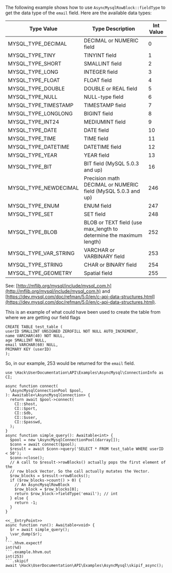 The following example shows how to use `AsyncMysqlRowBlock::fieldType` to get the data type of the `email` field. Here are the available data types:

Type Value | Type Description | Int Value
---------- | ---------------- | ---------
MYSQL_TYPE_DECIMAL | DECIMAL or NUMERIC field | 0
MYSQL_TYPE_TINY | TINYINT field | 1
MYSQL_TYPE_SHORT  |  SMALLINT field | 2
MYSQL_TYPE_LONG | INTEGER field | 3
MYSQL_TYPE_FLOAT  |  FLOAT field | 4
MYSQL_TYPE_DOUBLE | DOUBLE or REAL field | 5
MYSQL_TYPE_NULL | NULL-type field | 6
MYSQL_TYPE_TIMESTAMP |   TIMESTAMP field | 7
MYSQL_TYPE_LONGLONG | BIGINT field | 8
MYSQL_TYPE_INT24  |  MEDIUMINT field | 9
MYSQL_TYPE_DATE | DATE field | 10
MYSQL_TYPE_TIME | TIME field | 11
MYSQL_TYPE_DATETIME | DATETIME field | 12
MYSQL_TYPE_YEAR | YEAR field | 13
MYSQL_TYPE_BIT | BIT field (MySQL 5.0.3 and up) | 16
MYSQL_TYPE_NEWDECIMAL  | Precision math DECIMAL or NUMERIC field (MySQL 5.0.3 and up) | 246
MYSQL_TYPE_ENUM | ENUM field | 247
MYSQL_TYPE_SET | SET field | 248
MYSQL_TYPE_BLOB | BLOB or TEXT field (use max_length to determine the maximum length) | 252
MYSQL_TYPE_VAR_STRING  | VARCHAR or VARBINARY field | 253
MYSQL_TYPE_STRING  | CHAR or BINARY field | 254
MYSQL_TYPE_GEOMETRY | Spatial field | 255


See: [http://mflib.org/mysql/include/mysql_com.h](http://mflib.org/mysql/include/mysql_com.h) and [https://dev.mysql.com/doc/refman/5.0/en/c-api-data-structures.html](https://dev.mysql.com/doc/refman/5.0/en/c-api-data-structures.html).

This is an example of what could have been used to create the table from where we are getting our field flags

```
CREATE TABLE test_table (
userID SMALLINT UNSIGNED ZEROFILL NOT NULL AUTO_INCREMENT,
name VARCHAR(40) NOT NULL,
age SMALLINT NULL,
email VARCHAR(60) NULL,
PRIMARY KEY (userID)
);
```

So, in our example, 253 would be returned for the `email` field.

```basic-usage.php
use \Hack\UserDocumentation\API\Examples\AsyncMysql\ConnectionInfo as CI;

async function connect(
  \AsyncMysqlConnectionPool $pool,
): Awaitable<\AsyncMysqlConnection> {
  return await $pool->connect(
    CI::$host,
    CI::$port,
    CI::$db,
    CI::$user,
    CI::$passwd,
  );
}
async function simple_query(): Awaitable<int> {
  $pool = new \AsyncMysqlConnectionPool(darray[]);
  $conn = await connect($pool);
  $result = await $conn->query('SELECT * FROM test_table WHERE userID < 50');
  $conn->close();
  // A call to $result->rowBlocks() actually pops the first element of the
  // row block Vector. So the call actually mutates the Vector.
  $row_blocks = $result->rowBlocks();
  if ($row_blocks->count() > 0) {
    // An AsyncMysqlRowBlock
    $row_block = $row_blocks[0];
    return $row_block->fieldType('email'); // int
  } else {
    return -1;
  }
}

<<__EntryPoint>>
async function run(): Awaitable<void> {
  $r = await simple_query();
  \var_dump($r);
}
```.hhvm.expectf
int(%d)
```.example.hhvm.out
int(253)
```.skipif
await \Hack\UserDocumentation\API\Examples\AsyncMysql\skipif_async();
```
